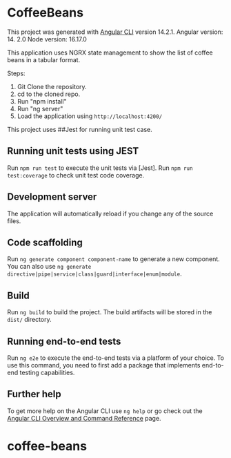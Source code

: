 # CoffeeBeans

This project was generated with [Angular CLI](https://github.com/angular/angular-cli) version 14.2.1.
Angular version: 14. 2.0
Node version: 16.17.0

This application uses NGRX state management to show the list of coffee beans in a tabular format.

Steps: 

1. Git Clone the repository.
2. cd to the cloned repo.
3. Run "npm install"
4. Run "ng server" 
5. Load the application using `http://localhost:4200/`

This project uses ##Jest for running unit test case.

## Running unit tests using JEST

Run `npm run test` to execute the unit tests via [Jest].
Run `npm run test:coverage` to check unit test code coverage.

## Development server

The application will automatically reload if you change any of the source files.

## Code scaffolding

Run `ng generate component component-name` to generate a new component. You can also use `ng generate directive|pipe|service|class|guard|interface|enum|module`.

## Build

Run `ng build` to build the project. The build artifacts will be stored in the `dist/` directory.

## Running end-to-end tests

Run `ng e2e` to execute the end-to-end tests via a platform of your choice. To use this command, you need to first add a package that implements end-to-end testing capabilities.

## Further help

To get more help on the Angular CLI use `ng help` or go check out the [Angular CLI Overview and Command Reference](https://angular.io/cli) page.
# coffee-beans
